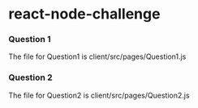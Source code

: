 # react-node-challenge

### Question 1

The file for Question1 is client/src/pages/Question1.js

### Question 2

The file for Question2 is client/src/pages/Question2.js
